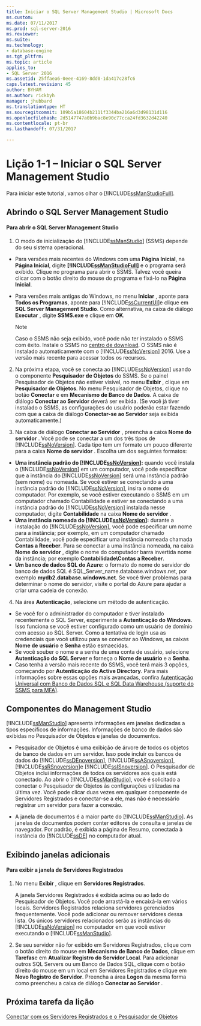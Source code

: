 ```yaml
---
title: Iniciar o SQL Server Management Studio | Microsoft Docs
ms.custom: 
ms.date: 07/11/2017
ms.prod: sql-server-2016
ms.reviewer: 
ms.suite: 
ms.technology:
- database-engine
ms.tgt_pltfrm: 
ms.topic: article
applies_to:
- SQL Server 2016
ms.assetid: 25ffaea6-0eee-4169-8dd0-1da417c28fc6
caps.latest.revision: 45
author: BYHAM
ms.author: rickbyh
manager: jhubbard
ms.translationtype: HT
ms.sourcegitcommit: 109b5a18604b2111f3344ba216a6d3d98131d116
ms.openlocfilehash: 2d5147747a0b9bac8e90c77cca24fd3632d42240
ms.contentlocale: pt-br
ms.lasthandoff: 07/31/2017

---
```

# <a name="lesson-1-1---start-sql-server-management-studio"></a>Lição 1-1 – Iniciar o SQL Server Management Studio
Para iniciar este tutorial, vamos olhar o [!INCLUDE[ssManStudioFull](../../includes/ssmanstudiofull-md.md)].  
  
## <a name="opening-sql-server-management-studio"></a>Abrindo o SQL Server Management Studio  
  
#### <a name="to-open-sql-server-management-studio"></a>Para abrir o SQL Server Management Studio  
  
1.  O modo de inicialização do [!INCLUDE[ssManStudio](../../includes/ssmanstudio-md.md)] (SSMS) depende do seu sistema operacional.  
  * Para versões mais recentes do Windows com uma **Página Inicial**, na **Página Inicial**, digite **[!INCLUDE[ssManStudioFull](../../includes/ssmanstudiofull-md.md)]** e o programa será exibido. Clique no programa para abrir o SSMS. Talvez você queira clicar com o botão direito do mouse do programa e fixá-lo na **Página Inicial**.   
  * Para versões mais antigas do Windows, no menu **Iniciar** , aponte para **Todos os Programas**, aponte para [!INCLUDE[ssCurrentUI](../../includes/sscurrentui-md.md)]e clique em **SQL Server Management Studio**. Como alternativa, na caixa de diálogo **Executar** , digite **SSMS.exe** e clique em **OK**.  
  
    > [!NOTE]  
    >  Caso o SSMS não seja exibido, você pode não ter instalado o SSMS com êxito. Instale o SSMS no [centro de download](https://msdn.microsoft.com/library/mt238290.aspx). O SSMS não é instalado automaticamente com o [!INCLUDE[ssNoVersion](../../includes/ssnoversion-md.md)] 2016. Use a versão mais recente para acessar todos os recursos.  
  
2.  Na próxima etapa, você se conecta ao [!INCLUDE[ssNoVersion](../../includes/ssnoversion-md.md)] usando o componente **Pesquisador de Objetos** do SSMS. Se o painel Pesquisador de Objetos não estiver visível, no menu **Exibir** , clique em **Pesquisador de Objetos**. No menu Pesquisador de Objetos, clique no botão **Conectar** e em **Mecanismo de Banco de Dados**. A caixa de diálogo **Conectar ao Servidor** deverá ser exibida. (Se você já tiver instalado o SSMS, as configurações do usuário poderão estar fazendo com que a caixa de diálogo **Conectar-se ao Servidor** seja exibida automaticamente.)  
  
3.  Na caixa de diálogo **Conectar ao Servidor** , preencha a caixa **Nome do servidor** . Você pode se conectar a um dos três tipos de [!INCLUDE[ssNoVersion](../../includes/ssnoversion-md.md)]. Cada tipo tem um formato um pouco diferente para a caixa **Nome do servidor** . Escolha um dos seguintes formatos:  
  -  **Uma instância padrão do [!INCLUDE[ssNoVersion](../../includes/ssnoversion-md.md)]:** quando você instala o [!INCLUDE[ssNoVersion](../../includes/ssnoversion-md.md)] em um computador, você pode especificar que a instância do [!INCLUDE[ssNoVersion](../../includes/ssnoversion-md.md)] será uma instância padrão (sem nome) ou nomeada. Se você estiver se conectando a uma instância padrão do [!INCLUDE[ssNoVersion](../../includes/ssnoversion-md.md)], insira o nome do computador. Por exemplo, se você estiver executando o SSMS em um computador chamado Contabilidade e estiver se conectando a uma instância padrão do [!INCLUDE[ssNoVersion](../../includes/ssnoversion-md.md)]  instalada nesse computador, digite **Contabilidade** na caixa **Nome do servidor** .  
  -  **Uma instância nomeada do [!INCLUDE[ssNoVersion](../../includes/ssnoversion-md.md)]:** durante a instalação do [!INCLUDE[ssNoVersion](../../includes/ssnoversion-md.md)], você pode especificar um nome para a instância; por exemplo, em um computador chamado Contabilidade, você pode especificar uma instância nomeada chamada **Contas a Receber**. Para se conectar a uma instância nomeada, na caixa **Nome do servidor** , digite o nome do computador barra invertida nome da instância; por exemplo **Contabilidade\Contas a Receber**.  
  -  **Um banco de dados SQL do Azure:** o formato do nome do servidor do banco de dados SQL é SQL_Server_name.database.windows.net, por exemplo **mydb2.database.windows.net**. Se você tiver problemas para determinar o nome do servidor, visite o portal do Azure para ajudar a criar uma cadeia de conexão.  
  
4. Na área **Autenticação**, selecione um método de autenticação.  
  - Se você for o administrador do computador e tiver instalado recentemente o SQL Server, experimente a **Autenticação do Windows**.  Isso funciona se você estiver configurado como um usuário de domínio com acesso ao SQL Server. Como a tentativa de login usa as credenciais que você utilizou para se conectar ao Windows, as caixas **Nome de usuário** e **Senha** estão esmaecidas. 
  -  Se você souber o nome e a senha de uma conta de usuário, selecione **Autenticação do SQL Server** e forneça o **Nome de usuário** e a **Senha**.
  - Caso tenha a versão mais recente do SSMS, você terá mais 3 opções, começando por **Autenticação do Active Directory**. Para mais informações sobre essas opções mais avançadas, confira [Autenticação Universal com Banco de Dados SQL e SQL Data Warehouse (suporte do SSMS para MFA)](https://docs.microsoft.com/en-us/azure/sql-database/sql-database-ssms-mfa-authentication).  
  
## <a name="management-studio-components"></a>Componentes do Management Studio  
[!INCLUDE[ssManStudio](../../includes/ssmanstudio-md.md)] apresenta informações em janelas dedicadas a tipos específicos de informações. Informações de banco de dados são exibidas no Pesquisador de Objetos e janelas de documentos.  
  
-   Pesquisador de Objetos é uma exibição de árvore de todos os objetos de banco de dados em um servidor. Isso pode incluir os bancos de dados do [!INCLUDE[ssDEnoversion](../../includes/ssdenoversion-md.md)], [!INCLUDE[ssASnoversion](../../includes/ssasnoversion-md.md)], [!INCLUDE[ssRSnoversion](../../includes/ssrsnoversion-md.md)]e [!INCLUDE[ssISnoversion](../../includes/ssisnoversion-md.md)]. O Pesquisador de Objetos inclui informações de todos os servidores aos quais está conectado. Ao abrir o [!INCLUDE[ssManStudio](../../includes/ssmanstudio-md.md)], você é solicitado a conectar o Pesquisador de Objetos às configurações utilizadas na última vez. Você pode clicar duas vezes em qualquer componente de Servidores Registrados e conectar-se a ele, mas não é necessário registrar um servidor para fazer a conexão.  
  
-   A janela de documentos é a maior parte do [!INCLUDE[ssManStudio](../../includes/ssmanstudio-md.md)]. As janelas de documentos podem conter editores de consulta e janelas de navegador. Por padrão, é exibida a página de Resumo, conectada à instância do [!INCLUDE[ssDE](../../includes/ssde-md.md)] no computador atual.  
  
## <a name="showing-additional-windows"></a>Exibindo janelas adicionais  
  
#### <a name="to-show-the-registered-servers-window"></a>Para exibir a janela de Servidores Registrados  
  
1.  No menu **Exibir** , clique em **Servidores Registrados**.  
  
    A janela Servidores Registrados é exibida acima ou ao lado do Pesquisador de Objetos. Você pode arrastá-la e encaixá-la em vários locais. Servidores Registrados relaciona servidores gerenciados frequentemente. Você pode adicionar ou remover servidores dessa lista. Os únicos servidores relacionados serão as instâncias do [!INCLUDE[ssNoVersion](../../includes/ssnoversion-md.md)] no computador em que você estiver executando o [!INCLUDE[ssManStudio](../../includes/ssmanstudio-md.md)].  
  
2.  Se seu servidor não for exibido em Servidores Registrados, clique com o botão direito do mouse em **Mecanismo de Banco de Dados**, clique em **Tarefas**e em **Atualizar Registro do Servidor Local**. Para adicionar outros SQL Servers ou um Banco de Dados SQL, clique com o botão direito do mouse em um local em Servidores Registrados e clique em **Novo Registro de Servidor**. Preencha a área **Logon** da mesma forma como preencheu a caixa de diálogo **Conectar ao Servidor** .  
  
## <a name="next-task-in-lesson"></a>Próxima tarefa da lição  
[Conectar com os Servidores Registrados e o Pesquisador de Objetos](../../tools/sql-server-management-studio/lesson-1-2-connect-with-registered-servers-and-object-explorer.md)  

  
